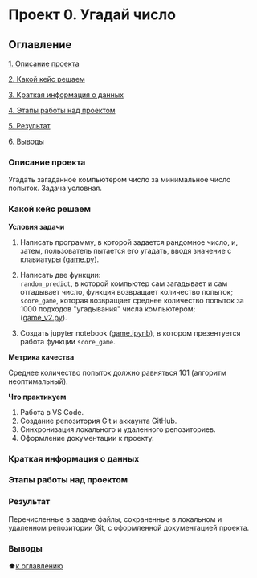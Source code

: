 # Проект 0. Угадай число

## Оглавление

[1. Описание проекта](/project_0/README.md#Описание-проекта)

[2. Какой кейс решаем](/project_0/README.md#Какой-кейс-решаем)

[3. Краткая информация о данных](/project_0/README.md#Краткая-информация-о-данных)

[4. Этапы работы над проектом](/project_0/README.md#Этапы-работы-над-проектом)

[5. Результат](/project_0/README.md#Результат)

[6. Выводы](/project_0/README.md#Выводы)

### Описание проекта
Угадать загаданное компьютером число за минимальное число попыток. Задача условная.

### Какой кейс решаем

**Условия задачи**

1. Написать программу, в которой задается рандомное число, и, затем, пользователь пытается его угадать, вводя значение с клавиатуры ([game.py](/project_0/game.py)).

2. Написать две функции:
   <br><code>random_predict</code>, в которой компьютер сам загадывает и сам отгадывает число, функция возвращает количество попыток;
   <br><code>score_game</code>, которая возвращает среднее количество попыток за 1000 подходов "угадывания" числа компьютером;<br>([game_v2.py](/project_0/game_v2.py)).

3.  Создать jupyter notebook ([game.ipynb](/project_0/game.ipynb)), в котором презентуется работа функции <code>score_game</code>.

**Метрика качества**

Среднее количество попыток должно равняться 101 (алгоритм неоптимальный).

**Что практикуем**
1. Работа в VS Code.
2. Создание репозитория Git и аккаунта GitHub.
3. Синхронизация локального и удаленного репозиториев.
4. Оформление документации к проекту.

### Краткая информация о данных

### Этапы работы над проектом

### Результат

Перечисленные в задаче файлы, сохраненные в локальном и удаленном репозитории Git, c оформленной документацией проекта.

### Выводы

⬆️[к оглавлению](/project_0/README.md#Оглавление)